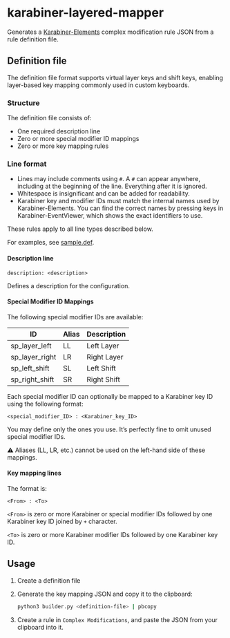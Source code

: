 # karabiner-layered-mapper
Generates a [Karabiner-Elements](https://karabiner-elements.pqrs.org/) complex modification rule JSON from a rule definition file.

## Definition file
The definition file format supports virtual layer keys and shift keys, enabling layer-based key mapping commonly used in custom keyboards.

### Structure
The definition file consists of:

- One required description line
- Zero or more special modifier ID mappings
- Zero or more key mapping rules

### Line format

- Lines may include comments using `#`. A `#` can appear anywhere, including at the beginning of the line. Everything after it is ignored.
- Whitespace is insignificant and can be added for readability.
- Karabiner key and modifier IDs must match the internal names used by Karabiner-Elements. You can find the correct names by pressing keys in Karabiner-EventViewer, which shows the exact identifiers to use.

These rules apply to all line types described below.

For examples, see [sample.def](https://github.com/exfinen/karabiner-layered-mapper/blob/main/sample.def).

#### Description line

```
description: <description>
```

Defines a description for the configuration.

#### Special Modifier ID Mappings

The following special modifier IDs are available:

| ID             | Alias | Description |
|----------------|----|------------|
| sp_layer_left  | LL | Left Layer |
| sp_layer_right | LR | Right Layer |
| sp_left_shift  | SL | Left Shift |
| sp_right_shift | SR | Right Shift |

Each special modifier ID can optionally be mapped to a Karabiner key ID using the following format:

```
<special_modifier_ID> : <Karabiner_key_ID>
```

You may define only the ones you use. It’s perfectly fine to omit unused special modifier IDs.

⚠️  Aliases (LL, LR, etc.) cannot be used on the left-hand side of these mappings.

#### Key mapping lines

The format is:

```
<From> : <To>
```

`<From>` is zero or more Karabiner or special modifier IDs followed by one Karabiner key ID joined by `+` character.

`<To>` is zero or more Karabiner modifier IDs followed by one Karabiner key ID.

## Usage
1. Create a definition file

2. Generate the key mapping JSON and copy it to the clipboard:

   ```bash
   python3 builder.py <definition-file> | pbcopy
   ```

3. Create a rule in `Complex Modifications`, and paste the JSON from your clipboard into it.

